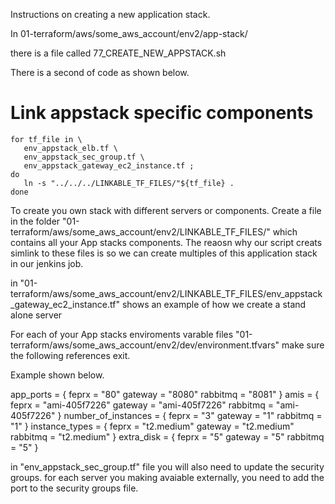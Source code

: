 Instructions on creating a new application stack.

In 01-terraform/aws/some_aws_account/env2/app-stack/

there is a file called 77_CREATE_NEW_APPSTACK.sh

There is a second of code as shown below.

# Link appstack specific components
    for tf_file in \
       env_appstack_elb.tf \
       env_appstack_sec_group.tf \
       env_appstack_gateway_ec2_instance.tf ;
    do
       ln -s "../../../LINKABLE_TF_FILES/"${tf_file} .
    done

To create you own stack with different servers or components. Create a file in the folder "01-terraform/aws/some_aws_account/env2/LINKABLE_TF_FILES/" which contains all your App stacks components. The reaosn why our script creats simlink to these files is so we can create multiples of this application stack in our jenkins job.

in "01-terraform/aws/some_aws_account/env2/LINKABLE_TF_FILES/env_appstack_gateway_ec2_instance.tf" shows an example of how we create a stand alone server

For each of your App stacks enviroments varable files "01-terraform/aws/some_aws_account/env2/dev/environment.tfvars" make sure the following references exit.

Example shown below.

app_ports = {
   feprx      	= "80"
   gateway      = "8080"
   rabbitmq  	  = "8081"
}
amis = {
   feprx        = "ami-405f7226"
   gateway      = "ami-405f7226"
   rabbitmq  	= "ami-405f7226"
}
number_of_instances = {
   feprx         = "3"
   gateway      = "1"
   rabbitmq  	= "1"
}
instance_types = {
   feprx         = "t2.medium"
   gateway      = "t2.medium"
   rabbitmq  	= "t2.medium"
}
extra_disk = {
   feprx        = "5"
   gateway      = "5"
   rabbitmq  	= "5"
}

in "env_appstack_sec_group.tf" file you will also need to update the security groups. for each server you making avaiable externally, you need to add the port to the security groups file.



